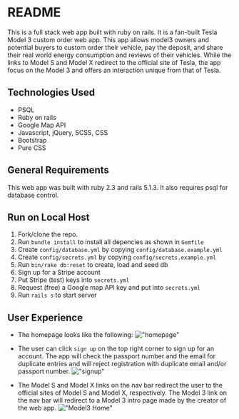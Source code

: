 # README

This is a full stack web app built with ruby on rails. It is a fan-built Tesla Model 3 custom order web app. This app allows model3 owners and potential buyers to custom order their vehicle, pay the deposit, and share their real world energy consumption and reviews of their vehicles. While the links to Model S and Model X redirect to the official site of Tesla, the app focus on the Model 3 and offers an interaction unique from that of Tesla.

## Technologies Used

* PSQL
* Ruby on rails
* Google Map API
* Javascript, jQuery, SCSS, CSS
* Bootstrap
* Pure CSS

## General Requirements

This web app was built with ruby 2.3 and rails 5.1.3. It also requires psql for database control.

## Run on Local Host

1. Fork/clone the repo.
2. Run `bundle install` to install all depencies as shown in `Gemfile`
3. Create `config/database.yml` by copying `config/database.example.yml`
4. Create `config/secrets.yml` by copying `config/secrets.example.yml`
5. Run `bin/rake db:reset` to create, load and seed db
6. Sign up for a Stripe account
7. Put Stripe (test) keys into `secrets.yml`
8. Request (free) a Google map API key and put into `secrets.yml`
9. Run `rails s` to start server

## User Experience

* The homepage looks like the following:
!["homepage"](https://github.com/liujohnson118/model3/blob/master/docs/home.png)

* The user can click `sign up` on the top right corner to sign up for an account. The app will check the passport number and the email for duplicate entries and will reject registration with duplicate email and/or passport number.
!["signup"](https://github.com/liujohnson118/model3/blob/master/docs/signup.png)

* The Model S and Model X links on the nav bar redirect the user to the official sites of Model S and Model X, respectively. The Model 3 link on the nav bar will redirect to a Model 3 intro page made by the creator of the web app.
!["Model3 Home"](https://github.com/liujohnson118/model3/blob/master/docs/model3_home.png)

